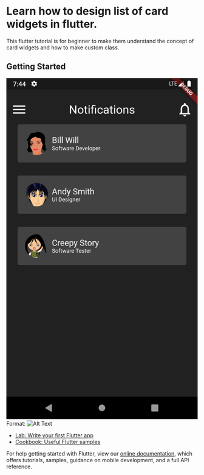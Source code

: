 # Learn how to design list of card widgets in flutter. 

This flutter tutorial is for beginner to make them understand the concept of card widgets and how to make custom class.

## Getting Started

![GitHub Logo](/img/demo.png)
Format: ![Alt Text](url)

- [Lab: Write your first Flutter app](https://flutter.dev/docs/get-started/codelab)
- [Cookbook: Useful Flutter samples](https://flutter.dev/docs/cookbook)

For help getting started with Flutter, view our
[online documentation](https://flutter.dev/docs), which offers tutorials,
samples, guidance on mobile development, and a full API reference.
